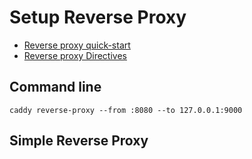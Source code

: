 # Setup Reverse Proxy

- [Reverse proxy quick-start](https://caddyserver.com/docs/quick-starts/reverse-proxy)
- [Reverse proxy Directives](https://caddyserver.com/docs/caddyfile/directives/reverse_proxy)

## Command line

```
caddy reverse-proxy --from :8080 --to 127.0.0.1:9000
```

## Simple Reverse Proxy

